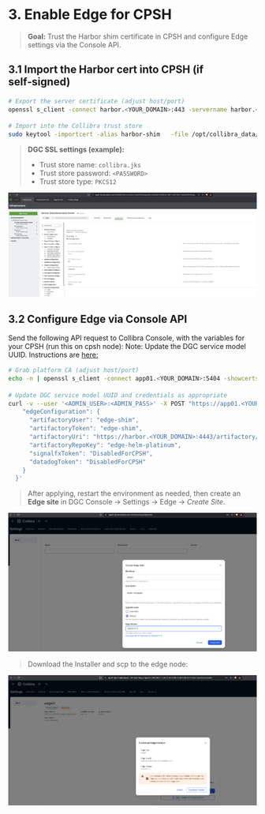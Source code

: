 # 3. Enable Edge for CPSH

> **Goal:** Trust the Harbor shim certificate in CPSH and configure Edge settings via the Console API.

## 3.1 Import the Harbor cert into CPSH (if self‑signed)
```bash
# Export the server certificate (adjust host/port)
openssl s_client -connect harbor.<YOUR_DOMAIN>:443 -servername harbor.<YOUR_DOMAIN> </dev/null 2>/dev/null | sed -ne '/-BEGIN CERTIFICATE-/,/-END CERTIFICATE-/p' | tee /opt/collibra_data/dgc/security/harbor-shim.crt

# Import into the Collibra trust store
sudo keytool -importcert -alias harbor-shim   -file /opt/collibra_data/dgc/security/harbor-shim.crt   -keystore /opt/collibra_data/dgc/security/collibra.jks   -storepass '<PASSWORD>' -storetype PKCS12 -noprompt
```

> **DGC SSL settings (example):**
> - Trust store name: `collibra.jks`
> - Trust store password: `<PASSWORD>`
> - Trust store type: `PKCS12`

![Harbor projects](./images/cpsh-ssl.png)

## 3.2 Configure Edge via Console API

Send the following API request to Collibra Console, with the variables for your CPSH (run this on cpsh node):
Note: Update the DGC service model UUID. Instructions are [here:](https://productresources.collibra.com/docs/cpsh/latest/Content/Installation/CPSH/ta_enable-edge-cpsh.htm)

```bash
# Grab platform CA (adjust host/port)
echo -n | openssl s_client -connect app01.<YOUR_DOMAIN>:5404 -showcerts  | sed -ne '/-BEGIN CERTIFICATE-/,/-END CERTIFICATE-/p' > /tmp/platform-ca.pem

# Update DGC service model UUID and credentials as appropriate
curl -v --user '<ADMIN_USER>:<ADMIN_PASS>' -X POST "https://app01.<YOUR_DOMAIN>:5404/rest/dgc/configuration/<DGC_SERVICE_UUID>/json"   -H 'Content-Type: application/json'   --cacert /tmp/platform-ca.pem   --data-raw '{
    "edgeConfiguration": {
      "artifactoryUser": "edge-shim",
      "artifactoryToken": "edge-shim",
      "artifactoryUri": "https://harbor.<YOUR_DOMAIN>:4443/artifactory/",
      "artifactoryRepoKey": "edge-helm-platinum",
      "signalfxToken": "DisabledForCPSH",
      "datadogToken": "DisabledForCPSH"
    }
  }'
```

> After applying, restart the environment as needed, then create an **Edge site** in DGC Console → Settings → Edge → *Create Site*.

![Harbor projects](./images/dgc-create-site.png)

> Download the Installer and scp to the edge node:

![Harbor projects](./images/dgc-download-installer.png)